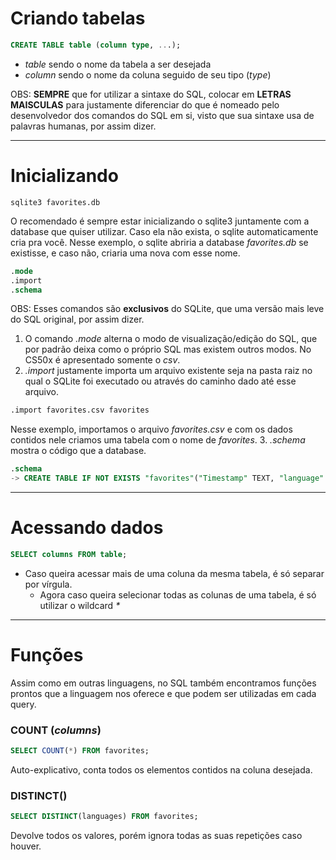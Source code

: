
# Criando tabelas

```sql
CREATE TABLE table (column type, ...);
```
-  _table_ sendo o nome da tabela a ser desejada
-  _column_ sendo o nome da coluna seguido de seu tipo (_type_)

OBS: **SEMPRE** que for utilizar a sintaxe do SQL, colocar em **LETRAS MAISCULAS** para justamente diferenciar do que é nomeado pelo desenvolvedor dos comandos do SQL em si, visto que sua sintaxe usa de palavras humanas, por assim dizer.

---

# Inicializando

```
sqlite3 favorites.db
```

O recomendado é sempre estar inicializando o sqlite3 juntamente com a database que quiser utilizar. Caso ela não exista, o sqlite automaticamente cria pra você.
Nesse exemplo, o sqlite abriria a database _favorites.db_ se existisse, e caso não, criaria uma nova com esse nome.
```sql
.mode
.import
.schema
```
OBS: Esses comandos são **exclusivos** do SQLite, que uma versão mais leve do SQL original, por assim dizer.
1. O comando _.mode_ alterna o modo de visualização/edição do SQL, que por padrão deixa como o próprio SQL mas existem outros modos. No CS50x é apresentado somente o _csv_.
2. _.import_ justamente importa um arquivo existente seja na pasta raiz no qual o SQLite foi executado ou através do caminho dado até esse arquivo.
```sql
.import favorites.csv favorites
```
Nesse exemplo, importamos o arquivo _favorites.csv_ e com os dados contidos nele criamos uma tabela com o nome de _favorites_.
3. _.schema_ mostra o código que a database.
```sql
.schema
-> CREATE TABLE IF NOT EXISTS "favorites"("Timestamp" TEXT, "language" TEXT, "problem", TEXT);
```

---
# Acessando dados

```sql
SELECT columns FROM table;
```
- Caso queira acessar mais de uma coluna da mesma tabela, é só separar por vírgula.
	- Agora caso queira selecionar todas as colunas de uma tabela, é só utilizar o wildcard _*_

---
# Funções
Assim como em outras linguagens, no SQL também encontramos funções prontos que a linguagem nos oferece e que podem ser utilizadas em cada query.

### COUNT (_columns_)
```sql
SELECT COUNT(*) FROM favorites;
```
Auto-explicativo, conta todos os elementos contidos na coluna desejada.
### DISTINCT()
```sql
SELECT DISTINCT(languages) FROM favorites;
```
Devolve todos os valores, porém ignora todas as suas repetições caso houver.
